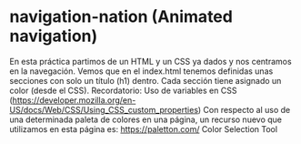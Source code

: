 # navigation-nation (Animated navigation)
En esta práctica partimos de un HTML y un CSS ya dados y nos centramos en la navegación.
Vemos que en el index.html tenemos definidas unas secciones con solo un título (h1) dentro.
Cada sección tiene asignado un color (desde el CSS).
Recordatorio: Uso de variables en CSS (https://developer.mozilla.org/en-US/docs/Web/CSS/Using_CSS_custom_properties)
Con respecto al uso de una determinada paleta de colores en una página, un recurso nuevo que utilizamos en esta página es:
https://paletton.com/ Color Selection Tool
